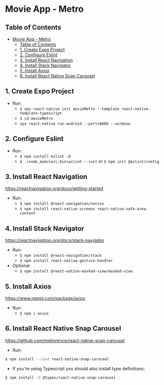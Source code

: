 # Movie App - Metro

## Table of Contents

- [Movie App - Metro](#movie-app---metro)
  - [Table of Contents](#table-of-contents)
  - [1. Create Expo Project](#1-create-expo-project)
  - [2. Configure Eslint](#2-configure-eslint)
  - [3. Install React Navigation](#3-install-react-navigation)
  - [4. Install Stack Navigator](#4-install-stack-navigator)
  - [5. Install Axios](#5-install-axios)
  - [6. Install React Native Snap Carousel](#6-install-react-native-snap-carousel)

## 1. Create Expo Project

- Run:
  - `$ npx react-native init movieMetro --template react-native-template-typescript`
  - `$ cd movieMetro`
  - `npx react-native run-android --port=8088 --verbose`

## 2. Configure Eslint

- Run:
  - `$ npm install eslint -D`
  - `$ .\node_modules\.bin\eslint --init` or `$ npm init @eslint/config`

## 3. Install React Navigation

<https://reactnavigation.org/docs/getting-started>

- Run:
  - `$ npm install @react-navigation/native`
  - `$ npm install react-native-screens react-native-safe-area-context`

## 4. Install Stack Navigator

<https://reactnavigation.org/docs/stack-navigator>

- Run:
  - `$ npm install @react-navigation/stack`
  - `$ npm install react-native-gesture-handler`
- Optional
  - `$ npm install @react-native-masked-view/masked-view`

## 5. Install Axios

<https://www.npmjs.com/package/axios>

- Run:
  - `$ npm i axios`

## 6. Install React Native Snap Carousel

<https://github.com/meliorence/react-native-snap-carousel>

- Run:

```bash
$ npm install --save react-native-snap-carousel
```

- If you're using Typescript you should also install type definitions:

```bash
$ npm install -D @types/react-native-snap-carousel
```
